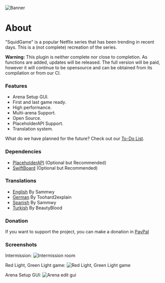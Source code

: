 ![Banner](https://i.imgur.com/5oC0KpD.jpg)

# About

"SquidGame" is a popular Netflix series that has been trending in recent days. This is a (not complete) recreation of the series.

**Warning:** This plugin is neither complete nor close to completion. As functions are added, updates will be released. The full version will be paid, however it will continue to be opensource and can be obtained from its compilation or from our CI.

### Features

- Arena Setup GUI.
- First and last game ready.
- High performance.
- Multi-arena Support.
- Open Source.
- PlaceholderAPI Support.
- Translation system.

 What do we have planned for the future? Check out our [To-Do List](https://github.com/2lstudios-mc/SquidGame/blob/main/TODO.md).
 
 ### Dependencies
 
 - [PlaceholderAPI](https://www.spigotmc.org/resources/placeholderapi.6245/) (Optional but Recommended)
 - [SwiftBoard](https://www.spigotmc.org/resources/swiftboard-free-async-and-fast.96879/) (Optional but Recommended)

### Translations

- [English](https://github.com/2lstudios-mc/SquidGame/blob/main/translations/en.yml) By Sammwy
- [German](https://github.com/2lstudios-mc/SquidGame/blob/main/translations/de.yml) By Toohard2explain
- [Spanish](https://github.com/2lstudios-mc/SquidGame/blob/main/translations/es.yml) By Sammwy
- [Turkish](https://github.com/2lstudios-mc/SquidGame/blob/main/translations/tr.yml) By BeautyBlood

### Donation

If you want to support the project, you can make a donation in [PayPal](https://paypal.me/sammwy)

### Screenshots

Intermission:
![Intermission room](https://i.imgur.com/NGCNu6k.png)

Red Light, Green Light game:
![Red Light, Green Light game](https://i.imgur.com/3l0yLlL.png)

Arena Setup GUI:
![Arena edit gui](https://i.imgur.com/JDhLIzI.png)
